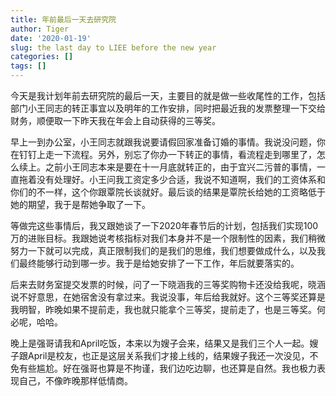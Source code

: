 ```yaml
---
title: 年前最后一天去研究院
author: Tiger
date: '2020-01-19'
slug: the last day to LIEE before the new year
categories: []
tags: []
---
```


今天是我计划年前去研究院的最后一天，主要目的就是做一些收尾性的工作，包括部门小王同志的转正事宜以及明年的工作安排，同时把最近我的发票整理一下交给财务，顺便取一下昨天我在年会上自动获得的三等奖。

早上一到办公室，小王同志就跟我说要请假回家准备订婚的事情。我说没问题，你在钉钉上走一下流程。另外，别忘了你办一下转正的事情，看流程走到哪里了，怎么续上。之前小王同志本来是要在十一月底就转正的，由于宜兴二污普的事情，一直拖着没有处理好。小王问我工资定多少合适，我说不知道啊，我们的工资体系和你们的不一样，这个你跟覃院长谈就好。最后谈的结果是覃院长给她的工资略低于她的期望，我于是帮她争取了一下。

等做完这些事情后，我又跟她谈了一下2020年春节后的计划，包括我们实现100万的进账目标。我跟她说考核指标对我们本身并不是一个限制性的因素，我们稍微努力一下就可以完成，真正限制我们的是我们的思维，我们想要做成什么，以及我们最终能够行动到哪一步。我于是给她安排了一下工作，年后就要落实的。

后来去财务室提交发票的时候，问了一下晓涵我的三等奖购物卡还没给我呢，晓涵说不好意思，在她宿舍没有拿过来。我说没事，年后给我就好。这个三等奖还算是我明智，昨晚如果不提前走，我也就只能拿个三等奖，提前走了，也是三等奖。何必呢，哈哈。

晚上是强哥请我和April吃饭，本来以为嫂子会来，结果又是我们三个人一起。嫂子跟April是校友，也正是这层关系我们才接上线的，结果嫂子我还一次没见，不免有些尴尬。好在强哥也算是不拘谨，我们边吃边聊，也还算是自然。我也极力表现自己，不像昨晚那样低情商。

